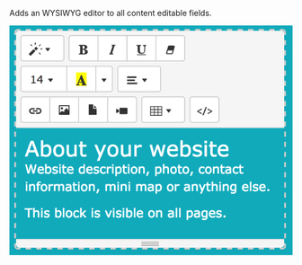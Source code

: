 Adds an WYSIWYG editor to all content editable fields.

![Alt text](/summernote-editor-plugin.png?raw=true "Summernote editor screenshot")

